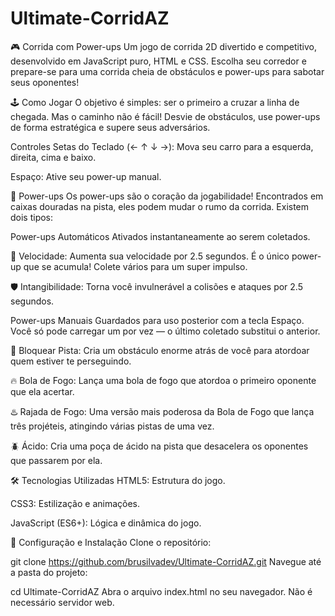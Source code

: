 # Ultimate-CorridAZ
🎮 Corrida com Power-ups
Um jogo de corrida 2D divertido e competitivo, desenvolvido em JavaScript puro, HTML e CSS. Escolha seu corredor e prepare-se para uma corrida cheia de obstáculos e power-ups para sabotar seus oponentes!

🕹️ Como Jogar
O objetivo é simples: ser o primeiro a cruzar a linha de chegada. Mas o caminho não é fácil! Desvie de obstáculos, use power-ups de forma estratégica e supere seus adversários.

Controles
Setas do Teclado (← ↑ ↓ →): Mova seu carro para a esquerda, direita, cima e baixo.

Espaço: Ative seu power-up manual.

🚀 Power-ups
Os power-ups são o coração da jogabilidade! Encontrados em caixas douradas na pista, eles podem mudar o rumo da corrida. Existem dois tipos:

Power-ups Automáticos
Ativados instantaneamente ao serem coletados.

🚀 Velocidade: Aumenta sua velocidade por 2.5 segundos. É o único power-up que se acumula! Colete vários para um super impulso.

🛡️ Intangibilidade: Torna você invulnerável a colisões e ataques por 2.5 segundos.

Power-ups Manuais
Guardados para uso posterior com a tecla Espaço. Você só pode carregar um por vez — o último coletado substitui o anterior.

🚧 Bloquear Pista: Cria um obstáculo enorme atrás de você para atordoar quem estiver te perseguindo.

🔥 Bola de Fogo: Lança uma bola de fogo que atordoa o primeiro oponente que ela acertar.

♨️ Rajada de Fogo: Uma versão mais poderosa da Bola de Fogo que lança três projéteis, atingindo várias pistas de uma vez.

🪲 Ácido: Cria uma poça de ácido na pista que desacelera os oponentes que passarem por ela.

🛠️ Tecnologias Utilizadas
HTML5: Estrutura do jogo.

CSS3: Estilização e animações.

JavaScript (ES6+): Lógica e dinâmica do jogo.

🔧 Configuração e Instalação
Clone o repositório:


git clone https://github.com/brusilvadev/Ultimate-CorridAZ.git
Navegue até a pasta do projeto:


cd Ultimate-CorridAZ
Abra o arquivo index.html no seu navegador. Não é necessário servidor web.

